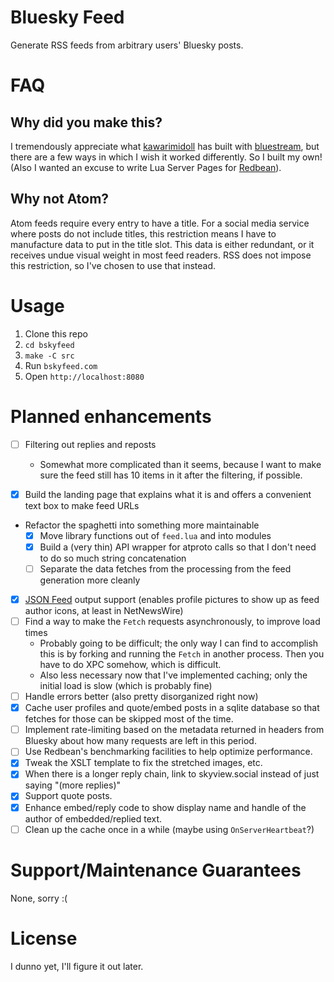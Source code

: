 # Bluesky Feed

Generate RSS feeds from arbitrary users' Bluesky posts.

# FAQ

## Why did you make this?

I tremendously appreciate what [kawarimidoll](https://github.com/kawarimidoll) has built with [bluestream](https://github.com/kawarimidoll/bluestream), but there are a few ways in which I wish it worked differently. So I built my own! (Also I wanted an excuse to write Lua Server Pages for [Redbean](https://redbean.dev)).

## Why not Atom?

Atom feeds require every entry to have a title. For a social media service where posts do not include titles, this restriction means I have to manufacture data to put in the title slot. This data is either redundant, or it receives undue visual weight in most feed readers. RSS does not impose this restriction, so I've chosen to use that instead.

# Usage

1. Clone this repo
2. `cd bskyfeed`
3. `make -C src`
4. Run `bskyfeed.com`
5. Open `http://localhost:8080`

# Planned enhancements

- [ ] Filtering out replies and reposts

  - Somewhat more complicated than it seems, because I want to make sure the feed still has 10 items in it after the filtering, if possible.

- [x] Build the landing page that explains what it is and offers a convenient text box to make feed URLs
- Refactor the spaghetti into something more maintainable
  - [x] Move library functions out of `feed.lua` and into modules
  - [x] Build a (very thin) API wrapper for atproto calls so that I don't need to do so much string concatenation
  - [ ] Separate the data fetches from the processing from the feed generation more cleanly
- [x] [JSON Feed](https://www.jsonfeed.org) output support (enables profile pictures to show up as feed author icons, at least in NetNewsWire)
- [ ] Find a way to make the `Fetch` requests asynchronously, to improve load times
  - Probably going to be difficult; the only way I can find to accomplish this is by forking and running the `Fetch` in another process. Then you have to do XPC somehow, which is difficult.
  - Also less necessary now that I've implemented caching; only the initial load is slow (which is probably fine)
- [ ] Handle errors better (also pretty disorganized right now)
- [x] Cache user profiles and quote/embed posts in a sqlite database so that fetches for those can be skipped most of the time.
- [ ] Implement rate-limiting based on the metadata returned in headers from Bluesky about how many requests are left in this period.
- [ ] Use Redbean's benchmarking facilities to help optimize performance.
- [x] Tweak the XSLT template to fix the stretched images, etc.
- [x] When there is a longer reply chain, link to skyview.social instead of just saying "(more replies)"
- [x] Support quote posts.
- [x] Enhance embed/reply code to show display name and handle of the author of embedded/replied text.
- [ ] Clean up the cache once in a while (maybe using `OnServerHeartbeat`?)

# Support/Maintenance Guarantees

None, sorry :(

# License

I dunno yet, I'll figure it out later.
